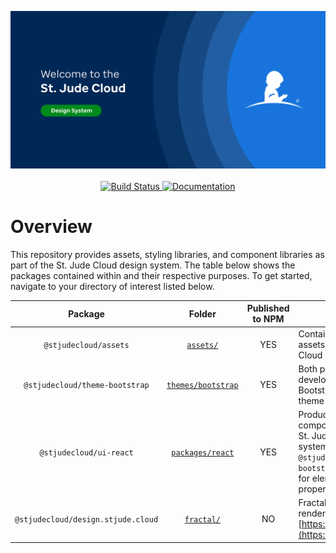 <p align="center">
  <a href="https://github.com/stjudecloud/theme"><img src="./assets/images/github-header.png" width="800" title="St. Jude Cloud Theme Repo"></a>
  <br />
  <br />
  <a href="https://github.com/stjudecloud/theme/actions">
    <img alt="Build Status" src="https://github.com/stjudecloud/theme/workflows/CI/badge.svg" />
  </a>
  <a href="https://design.stjude.cloud" target="_blank">
    <img alt="Documentation" src="https://img.shields.io/badge/documentation-yes-brightgreen.svg" />
  </a>
</p>

# Overview

This repository provides assets, styling libraries, and component libraries as part of the St. Jude Cloud design system. The table below shows the packages contained within and their respective purposes. To get started, navigate to your directory of interest listed below.

|              Package               |                  Folder                  | Published to NPM | Description                                                                                                                                                                      |
| :--------------------------------: | :--------------------------------------: | :--------------: | -------------------------------------------------------------------------------------------------------------------------------------------------------------------------------- |
|       `@stjudecloud/assets`        |          [`assets/`](https://github.com/stjudecloud/theme/tree/main/assets)           |       YES        | Contains all, non-minified assets used on the St. Jude Cloud project.                                                                                                            |
|   `@stjudecloud/theme-bootstrap`   | [`themes/bootstrap`](https://github.com/stjudecloud/theme/tree/main/themes/bootstrap) |       YES        | Both production-ready and development files for the Bootstrap St. Jude Cloud theme                                                                                               |
|      `@stjudecloud/ui-react`       |   [`packages/react`](https://github.com/stjudecloud/theme/tree/main/packages/react)   |       YES        | Production-ready React component library for the St. Jude Cloud design system. Note that CSS from `@stjudecloud/theme-bootstrap` must be loaded for elements to render properly. |
| `@stjudecloud/design.stjude.cloud` |         [`fractal/`](https://github.com/stjudecloud/theme/tree/main/fractal)          |        NO        | Fractal source code for rendering [https://design.stjude.cloud](https://design.stjude.cloud)                                                                                     |